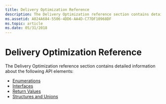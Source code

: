 ```yaml
---
title: Delivery Optimization Reference
description: The Delivery Optimization reference section contains detailed information about the following API elements.
ms.assetid: A024A684-5506-4DD6-AA4D-C77DF10968DF
ms.topic: article
ms.date: 05/31/2018
---
```


# Delivery Optimization Reference

The Delivery Optimization reference section contains detailed information about the following API elements:

-   [Enumerations](do-enumerations.md)
-   [Interfaces](do-interfaces.md)
-   [Return Values](do-return-values.md)
-   [Structures and Unions](do-structures-and-unions.md)

 

 




